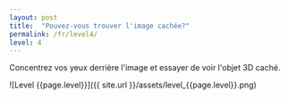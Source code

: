 ```yaml
---
layout: post
title:  "Pouvez-vous trouver l'image cachée?"
permalink: /fr/level4/
level: 4
---
```

Concentrez vos yeux derrière l'image et essayer de voir l'objet 3D caché.

![Level {{page.level}}]({{ site.url }}/assets/level_{{page.level}}.png)